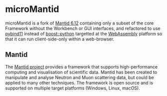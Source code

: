 # microMantid

microMantid is a fork of [Mantid 6.12](https://github.com/mantidproject/mantid/releases/tag/v6.12.0) 
containing only a subset of the core Framework without the Workbench or GUI interfaces, and refactored
to use [pybind11](https://github.com/pybind/pybind11) instead of [boost::python](https://github.com/boostorg/python)
targetted at the [WebAssembly](https://webassembly.org/) platform so that it can run client-side-only
within a web-browser.

## Mantid

The [Mantid project](https://www.mantidproject.org) provides a framework that supports high-performance
computing and visualisation of scientific data. Mantid has been created to manipulate and analyse Neutron
and Muon scattering data, but could be applied to many other techniques.
The framework is open source and is supported on multiple target platforms (Windows, Linux, macOS).

